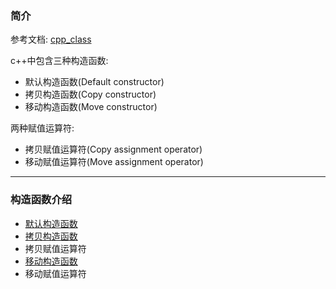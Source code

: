 ### 简介

参考文档: [cpp_class][referenceManual] 

c++中包含三种构造函数:

* 默认构造函数(Default constructor)
* 拷贝构造函数(Copy constructor)
* 移动构造函数(Move constructor)

两种赋值运算符:

* 拷贝赋值运算符(Copy assignment operator)
* 移动赋值运算符(Move assignment operator)

---

### 构造函数介绍

* [默认构造函数][defaultConstructor]
* [拷贝构造函数][copyConstructor]
* 拷贝赋值运算符
* [移动构造函数][moveConstructor]
* 移动赋值运算符

[referenceManual]:https://en.cppreference.com/w/cpp/language/classes 
[defaultConstructor]:default_constructor.md
[copyConstructor]:copy_constructor.md
[moveConstructor]:move_constructor.md
